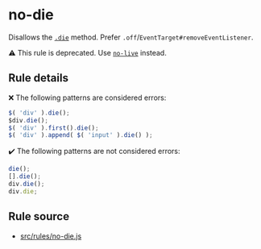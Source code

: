# no-die

Disallows the [`.die`](https://api.jquery.com/die/) method. Prefer `.off`/`EventTarget#removeEventListener`.

⚠️ This rule is deprecated. Use [`no-live`](no-live.md) instead.

## Rule details

❌ The following patterns are considered errors:
```js
$( 'div' ).die();
$div.die();
$( 'div' ).first().die();
$( 'div' ).append( $( 'input' ).die() );
```

✔️ The following patterns are not considered errors:
```js
die();
[].die();
div.die();
div.die;
```
## Rule source

* [src/rules/no-die.js](/src/rules/no-die.js)
